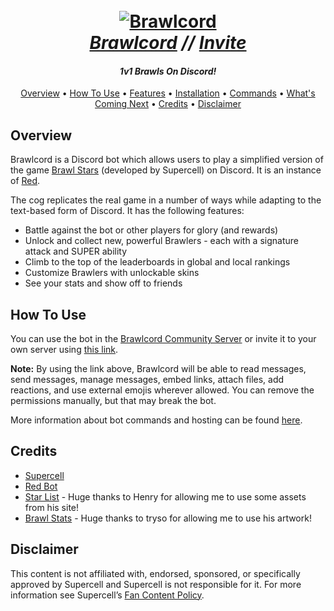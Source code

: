 <h1 align="center">
  <br>
  <a href="https://snowsee.github.io/brawlcord/">
    <img src="https://i.imgur.com/poP3rlo.png" alt="Brawlcord">
  </a>
  <br>
  <i> <a href="https://snowsee.github.io/brawlcord/">Brawlcord</a> // <a href="https://discordapp.com/oauth2/authorize?client_id=644118957917208576&scope=bot&permissions=321600&scope=bot">Invite</a></i>
</h1>

<h4 align="center"><i>1v1 Brawls On Discord!</i></h4>

<p align="center">
  <a href="#overview">Overview</a>
  •
  <a href="#how-to-use">How To Use</a>
  •
  <a href="https://snowsee.github.io/brawlcord/#features">Features</a>
  •
  <a href="https://snowsee.github.io/brawlcord/#installation">Installation</a>
  •
  <a href="https://snowsee.github.io/brawlcord/#commands">Commands</a>
  •
  <a href="https://snowsee.github.io/brawlcord/#whats-coming-next">What's Coming Next</a>
  •
  <a href="#credits">Credits</a>
  •
  <a href="#disclaimer">Disclaimer</a>
</p>

## Overview

Brawlcord is a Discord bot which allows users to play a simplified version of the game [Brawl Stars](https://brawlstars.com) (developed by Supercell) on Discord. It is an instance of [Red](https://github.com/Cog-Creators/Red-DiscordBot).

The cog replicates the real game in a number of ways while adapting to the text-based form of Discord. It has the following features:

- Battle against the bot or other players for glory (and rewards)  
- Unlock and collect new, powerful Brawlers - each with a signature attack and SUPER ability
- Climb to the top of the leaderboards in global and local rankings
- Customize Brawlers with unlockable skins
- See your stats and show off to friends  

## How To Use

You can use the bot in the [Brawlcord Community Server](https://discord.gg/7zJ3PbJ) or invite it to your own server using [this link](https://discordapp.com/oauth2/authorize?client_id=644118957917208576&scope=bot&permissions=321600&scope=bot).

**Note:** By using the link above, Brawlcord will be able to read messages, send messages, manage messages, embed links, attach files, add reactions, and use external emojis wherever allowed. You can remove the permissions manually, but that may break the bot.  

More information about bot commands and hosting can be found [here](https://snowsee.github.io/brawlcord/).

## Credits

- [Supercell](https://supercell.com/en/)
- [Red Bot](https://github.com/Cog-Creators/Red-DiscordBot)
- [Star List](https://www.starlist.pro) - Huge thanks to Henry for allowing me to use some assets from his site!  
- [Brawl Stats](https://brawlstats.com) - Huge thanks to tryso for allowing me to use his artwork!  

## Disclaimer

This content is not affiliated with, endorsed, sponsored, or specifically approved by Supercell and Supercell is not responsible for it. For more information see Supercell’s [Fan Content Policy](www.supercell.com/fan-content-policy).
